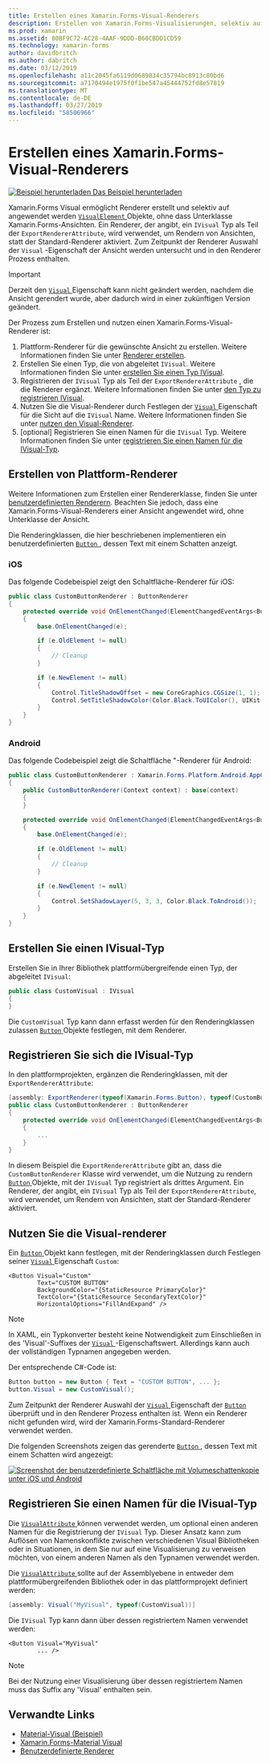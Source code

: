 ```yaml
---
title: Erstellen eines Xamarin.Forms-Visual-Renderers
description: Erstellen von Xamarin.Forms-Visualisierungen, selektiv auf VisualElement Objekte angewendet werden, ohne dass Unterklasse Xamarin.Forms-Ansichten.
ms.prod: xamarin
ms.assetid: 80BF9C72-AC28-4AAF-9DDD-B60CBDD1CD59
ms.technology: xamarin-forms
author: davidbritch
ms.author: dabritch
ms.date: 03/12/2019
ms.openlocfilehash: a11c2045fa6119d0689834c35794bc8913c80bd6
ms.sourcegitcommit: a7170494e1975f0f1be547a45444752fd8e57819
ms.translationtype: MT
ms.contentlocale: de-DE
ms.lasthandoff: 03/27/2019
ms.locfileid: "58506966"
---
```

# <a name="create-a-xamarinforms-visual-renderer"></a>Erstellen eines Xamarin.Forms-Visual-Renderers

[![Beispiel herunterladen](~/media/shared/download.png) Das Beispiel herunterladen](https://developer.xamarin.com/samples/xamarin-forms/UserInterface/VisualDemos/)

Xamarin.Forms Visual ermöglicht Renderer erstellt und selektiv auf angewendet werden [ `VisualElement` ](xref:Xamarin.Forms.VisualElement) Objekte, ohne dass Unterklasse Xamarin.Forms-Ansichten. Ein Renderer, der angibt, ein `IVisual` Typ als Teil der `ExportRendererAttribute`, wird verwendet, um Rendern von Ansichten, statt der Standard-Renderer aktiviert. Zum Zeitpunkt der Renderer Auswahl der `Visual` -Eigenschaft der Ansicht werden untersucht und in den Renderer Prozess enthalten.

> [!IMPORTANT]
> Derzeit den [ `Visual` ](xref:Xamarin.Forms.VisualElement.Visual) Eigenschaft kann nicht geändert werden, nachdem die Ansicht gerendert wurde, aber dadurch wird in einer zukünftigen Version geändert.

Der Prozess zum Erstellen und nutzen einen Xamarin.Forms-Visual-Renderer ist:

1. Plattform-Renderer für die gewünschte Ansicht zu erstellen. Weitere Informationen finden Sie unter [Renderer erstellen](#create-platform-renderers).
1. Erstellen Sie einen Typ, die von abgeleitet `IVisual`. Weitere Informationen finden Sie unter [erstellen Sie einen Typ IVisual](#create-an-ivisual-type).
1. Registrieren der `IVisual` Typ als Teil der `ExportRendererAttribute` , die die Renderer ergänzt. Weitere Informationen finden Sie unter [den Typ zu registrieren IVisual](#register-the-ivisual-type).
1. Nutzen Sie die Visual-Renderer durch Festlegen der [ `Visual` ](xref:Xamarin.Forms.VisualElement.Visual) Eigenschaft für die Sicht auf die `IVisual` Name. Weitere Informationen finden Sie unter [nutzen den Visual-Renderer](#consume-the-visual-renderer).
1. [optional] Registrieren Sie einen Namen für die `IVisual` Typ. Weitere Informationen finden Sie unter [registrieren Sie einen Namen für die IVisual-Typ](#register-a-name-for-the-ivisual-type).

## <a name="create-platform-renderers"></a>Erstellen von Plattform-Renderer

Weitere Informationen zum Erstellen einer Rendererklasse, finden Sie unter [benutzerdefinierten Renderern](~/xamarin-forms/app-fundamentals/custom-renderer/index.md). Beachten Sie jedoch, dass eine Xamarin.Forms-Visual-Renderers einer Ansicht angewendet wird, ohne Unterklasse der Ansicht.

Die Renderingklassen, die hier beschriebenen implementieren ein benutzerdefinierten [ `Button` ](xref:Xamarin.Forms.Button) , dessen Text mit einem Schatten anzeigt.

### <a name="ios"></a>iOS

Das folgende Codebeispiel zeigt den Schaltfläche-Renderer für iOS:

```csharp
public class CustomButtonRenderer : ButtonRenderer
{
    protected override void OnElementChanged(ElementChangedEventArgs<Button> e)
    {
        base.OnElementChanged(e);

        if (e.OldElement != null)
        {
            // Cleanup
        }

        if (e.NewElement != null)
        {
            Control.TitleShadowOffset = new CoreGraphics.CGSize(1, 1);
            Control.SetTitleShadowColor(Color.Black.ToUIColor(), UIKit.UIControlState.Normal);
        }
    }
}
```

### <a name="android"></a>Android

Das folgende Codebeispiel zeigt die Schaltfläche "-Renderer für Android:

```csharp
public class CustomButtonRenderer : Xamarin.Forms.Platform.Android.AppCompat.ButtonRenderer
{
    public CustomButtonRenderer(Context context) : base(context)
    {
    }

    protected override void OnElementChanged(ElementChangedEventArgs<Button> e)
    {
        base.OnElementChanged(e);

        if (e.OldElement != null)
        {
            // Cleanup
        }

        if (e.NewElement != null)
        {
            Control.SetShadowLayer(5, 3, 3, Color.Black.ToAndroid());
        }
    }
}
```

## <a name="create-an-ivisual-type"></a>Erstellen Sie einen IVisual-Typ

Erstellen Sie in Ihrer Bibliothek plattformübergreifende einen Typ, der abgeleitet `IVisual`:

```csharp
public class CustomVisual : IVisual
{
}
```

Die `CustomVisual` Typ kann dann erfasst werden für den Renderingklassen zulassen [ `Button` ](xref:Xamarin.Forms.Button) Objekte festlegen, mit dem Renderer.

## <a name="register-the-ivisual-type"></a>Registrieren Sie sich die IVisual-Typ

In den plattformprojekten, ergänzen die Renderingklassen, mit der `ExportRendererAttribute`:

```csharp
[assembly: ExportRenderer(typeof(Xamarin.Forms.Button), typeof(CustomButtonRenderer), new[] { typeof(CustomVisual) })]
public class CustomButtonRenderer : ButtonRenderer
{
    protected override void OnElementChanged(ElementChangedEventArgs<Button> e)
    {
        ...
    }
}
```

In diesem Beispiel die `ExportRendererAttribute` gibt an, dass die `CustomButtonRenderer` Klasse wird verwendet, um die Nutzung zu rendern [ `Button` ](xref:Xamarin.Forms.Button) Objekte, mit der `IVisual` Typ registriert als drittes Argument. Ein Renderer, der angibt, ein `IVisual` Typ als Teil der `ExportRendererAttribute`, wird verwendet, um Rendern von Ansichten, statt der Standard-Renderer aktiviert.

## <a name="consume-the-visual-renderer"></a>Nutzen Sie die Visual-renderer

Ein [ `Button` ](xref:Xamarin.Forms.Button) Objekt kann festlegen, mit der Renderingklassen durch Festlegen seiner [ `Visual` ](xref:Xamarin.Forms.VisualElement.Visual) Eigenschaft `Custom`:

```xaml
<Button Visual="Custom"
        Text="CUSTOM BUTTON"
        BackgroundColor="{StaticResource PrimaryColor}"
        TextColor="{StaticResource SecondaryTextColor}"
        HorizontalOptions="FillAndExpand" />
```

> [!NOTE]
> In XAML, ein Typkonverter besteht keine Notwendigkeit zum Einschließen in des 'Visual'-Suffixes der [ `Visual` ](xref:Xamarin.Forms.VisualElement.Visual) -Eigenschaftswert. Allerdings kann auch der vollständigen Typnamen angegeben werden.

Der entsprechende C#-Code ist:

```csharp
Button button = new Button { Text = "CUSTOM BUTTON", ... };
button.Visual = new CustomVisual();
```

Zum Zeitpunkt der Renderer Auswahl der [ `Visual` ](xref:Xamarin.Forms.VisualElement.Visual) Eigenschaft der [ `Button` ](xref:Xamarin.Forms.Button) überprüft und in den Renderer Prozess enthalten ist. Wenn ein Renderer nicht gefunden wird, wird der Xamarin.Forms-Standard-Renderer verwendet werden.

Die folgenden Screenshots zeigen das gerenderte [ `Button` ](xref:Xamarin.Forms.Button), dessen Text mit einem Schatten wird angezeigt:

[![Screenshot der benutzerdefinierte Schaltfläche mit Volumeschattenkopie unter iOS und Android](material-visual-images/custom-button.png "Schaltfläche mit einem Schatten")](material-visual-images/custom-button-large.png#lightbox)

## <a name="register-a-name-for-the-ivisual-type"></a>Registrieren Sie einen Namen für die IVisual-Typ

Die [ `VisualAttribute` ](xref:Xamarin.Forms.VisualAttribute) können verwendet werden, um optional einen anderen Namen für die Registrierung der `IVisual` Typ. Dieser Ansatz kann zum Auflösen von Namenskonflikte zwischen verschiedenen Visual Bibliotheken oder in Situationen, in dem Sie nur auf eine Visualisierung zu verweisen möchten, von einem anderen Namen als den Typnamen verwendet werden.

Die [ `VisualAttribute` ](xref:Xamarin.Forms.VisualAttribute) sollte auf der Assemblyebene in entweder dem plattformübergreifenden Bibliothek oder in das plattformprojekt definiert werden:

```csharp
[assembly: Visual("MyVisual", typeof(CustomVisual))]
```

Die `IVisual` Typ kann dann über dessen registriertem Namen verwendet werden:

```xaml
<Button Visual="MyVisual"
        ... />
```

> [!NOTE]
> Bei der Nutzung einer Visualisierung über dessen registriertem Namen muss das Suffix any 'Visual' enthalten sein.

## <a name="related-links"></a>Verwandte Links

- [Material-Visual (Beispiel)](https://developer.xamarin.com/samples/xamarin-forms/UserInterface/VisualDemos/)
- [Xamarin.Forms-Material Visual](material-visual.md)
- [Benutzerdefinierte Renderer](~/xamarin-forms/app-fundamentals/custom-renderer/index.md)
